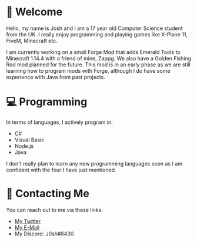 # :wave: Welcome

Hello, my name is Josh and I am a 17 year old Computer Science student from the UK. I really enjoy programming and playing games like X-Plane 11, FiveM, Minecraft etc.

I am currently working on a small Forge Mod that adds Emerald Tools to Minecraft 1.14.4 with a friend of mine, Zappg. We also have a Golden Fishing Rod mod planned for the future.
This mod is in an early phase as we are still learning how to program mods with Forge, although I do have some experience with Java from past projects.

# :computer: Programming

In terms of languages, I actively program in:
- C#
- Visual Basic
- Node.js
- Java

I don't really plan to learn any new programming languages soon as I am confident with the four I have just mentioned.

# :iphone: Contacting Me

You can reach out to me via these links:
- [My Twitter](https://twitter.com/105hua)
- [My E-Mail](mailto:joshua@ratmediagroup.co.uk)
- My Discord: J0sh#8430
